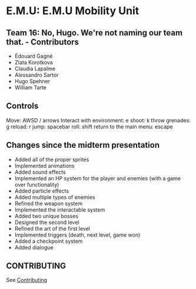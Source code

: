 # E.M.U: E.M.U Mobility Unit

## Team 16: No, Hugo. We're not naming our team that. - Contributors
 - Édouard Gagné
 - Zlata Korotkova
 - Claudia Lapalme
 - Alessandro Sartor
 - Hugo Spehner
 - William Tarte

## Controls

Move: AWSD / arrows
Interact with environment: e
shoot: k
throw grenades: g
reload: r
jump: spacebar
roll: shift
return to the main menu: escape

## Changes since the midterm presentation

* Added all of the proper sprites
* Implemented animations
* Added sound effects
* Implemented an HP system for the player and enemies (with a game over functionality)
* Added particle effects
* Added multiple types of enemies 
* Refined the weapon system
* Implemented the interactable system
* Added two unique bosses
* Designed the second level
* Refined the art of the first level
* Implemented triggers (death, next level, game won)
* Added a checkpoint system
* Added dialogue 


## CONTRIBUTING
See [Contributing](CONTRIBUTING.md)
